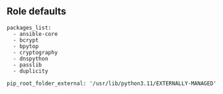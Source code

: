 
```{include} ../../../../roles/stage1_pip/README.md
```

## Role defaults

```
packages_list:
  - ansible-core
  - bcrypt
  - bpytop
  - cryptography
  - dnspython
  - passlib
  - duplicity

pip_root_folder_external: '/usr/lib/python3.11/EXTERNALLY-MANAGED'
